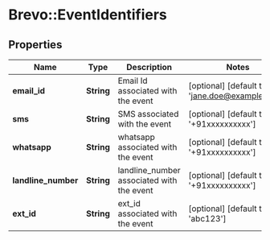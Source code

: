 # Brevo::EventIdentifiers

## Properties
Name | Type | Description | Notes
------------ | ------------- | ------------- | -------------
**email_id** | **String** | Email Id associated with the event | [optional] [default to &#39;jane.doe@example.com&#39;]
**sms** | **String** | SMS associated with the event | [optional] [default to &#39;+91xxxxxxxxxx&#39;]
**whatsapp** | **String** | whatsapp associated with the event | [optional] [default to &#39;+91xxxxxxxxxx&#39;]
**landline_number** | **String** | landline_number associated with the event | [optional] [default to &#39;+91xxxxxxxxxx&#39;]
**ext_id** | **String** | ext_id associated with the event | [optional] [default to &#39;abc123&#39;]



